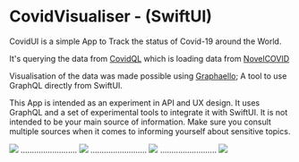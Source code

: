 # CovidVisualiser - (SwiftUI)



CovidUI is a simple App to Track the status of Covid-19 around the World.

It's querying the data from [CovidQL](https://github.com/nerdsupremacist/CovidQL) which is loading data from [NovelCOVID](https://github.com/novelcovid/api)

Visualisation of the data was made possible using [Graphaello](https://github.com/nerdsupremacist/Graphaello); A tool to use GraphQL directly from SwiftUI.



This App is intended as an experiment in API and UX design. It uses GraphQL and a set of experimental tools to integrate it with SwiftUI. It is not intended to be your main source of information. Make sure you consult multiple sources when it comes to informing yourself about sensitive topics.


![](Screen1.png)
.........................
![](Screen2.png)
.........................
![](Screen3.png)
.........................
![](Screen4.png)




